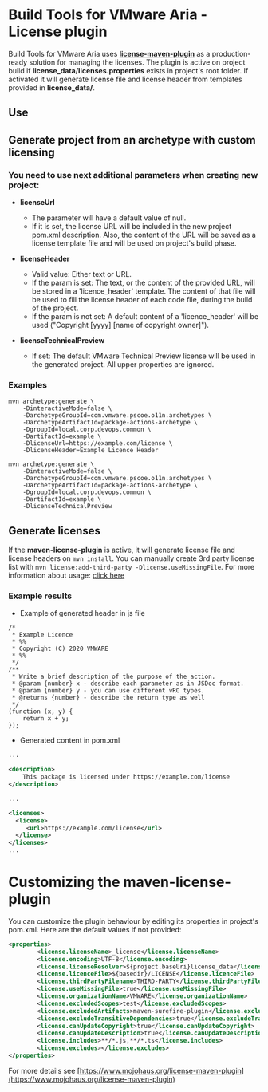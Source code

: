 # Build Tools for VMware Aria - License plugin

Build Tools for VMware Aria uses **[license-maven-plugin](https://www.mojohaus.org/license-maven-plugin/index.html)** as a production-ready solution for managing the licenses.
The plugin is active on project build if **license_data/licenses.properties** exists in project's root folder.
If activated it will generate license file and license header from templates provided in **license_data/**.

## Use

## Generate project from an archetype with custom licensing
### You need to use next additional parameters when creating new project:

* **licenseUrl**
  * The parameter will have a default value of null.
  * If it is set, the license URL will be included in the new project pom.xml description.
  Also, the content of the URL will be saved as a license template file and will be used on project's build phase.

* **licenseHeader**
  * Valid value: Either text or URL.
  * If the param is set: The text, or the content of the provided URL, will be stored in a 'licence_header' template. The content of that file will be used to fill the license header of each code file, during the build of the project.
  * If the param is not set: A default content of a 'licence_header' will be used ("Copyright [yyyy] [name of copyright owner]").

* **licenseTechnicalPreview**
  * If set: The default VMware Technical Preview license will be used in the generated project. All upper properties are ignored.

### Examples
```shell script
mvn archetype:generate \
    -DinteractiveMode=false \
    -DarchetypeGroupId=com.vmware.pscoe.o11n.archetypes \
    -DarchetypeArtifactId=package-actions-archetype \
    -DgroupId=local.corp.devops.common \
    -DartifactId=example \
    -DlicenseUrl=https://example.com/license \
    -DlicenseHeader=Example Licence Header
```
```shell script
mvn archetype:generate \
    -DinteractiveMode=false \
    -DarchetypeGroupId=com.vmware.pscoe.o11n.archetypes \
    -DarchetypeArtifactId=package-actions-archetype \
    -DgroupId=local.corp.devops.common \
    -DartifactId=example \
    -DlicenseTechnicalPreview
```
## Generate licenses
If the **maven-license-plugin** is active, it will generate license file and license headers on ```mvn install```.
You can manually create 3rd party license list with ```mvn license:add-third-party -Dlicense.useMissingFile```.
For more information about usage: [click here](https://www.mojohaus.org/license-maven-plugin/usage.html)
### Example results
* Example of generated header in js file
```jshelllanguage
/*
 * Example Licence
 * %%
 * Copyright (C) 2020 VMWARE
 * %%
 */
/**
 * Write a brief description of the purpose of the action.
 * @param {number} x - describe each parameter as in JSDoc format.
 * @param {number} y - you can use different vRO types.
 * @returns {number} - describe the return type as well
 */
(function (x, y) {
    return x + y;
});
```
* Generated content in pom.xml
```xml
...

<description>
	This package is licensed under https://example.com/license
</description>

...

<licenses>
  <license>
     <url>https://example.com/license</url>
  </license>
</licenses>
...
```

# Customizing the maven-license-plugin

You can customize the plugin behaviour by editing its properties in project's pom.xml. Here are the default values if not provided:
```xml
<properties>
        <license.licenseName>_license</license.licenseName>
        <license.encoding>UTF-8</license.encoding>
        <license.licenseResolver>${project.baseUri}license_data</license.licenseResolver>
        <license.licenceFile>${basedir}/LICENSE</license.licenceFile>
        <license.thirdPartyFilename>THIRD-PARTY</license.thirdPartyFilename>
        <license.useMissingFile>true</license.useMissingFile>
        <license.organizationName>VMWARE</license.organizationName>
        <license.excludedScopes>test</license.excludedScopes>
        <license.excludedArtifacts>maven-surefire-plugin</license.excludedArtifacts>
        <license.excludeTransitiveDependencies>true</license.excludeTransitiveDependencies>
        <license.canUpdateCopyright>true</license.canUpdateCopyright>
        <license.canUpdateDescription>true</license.canUpdateDescription>
        <license.includes>**/*.js,**/*.ts</license.includes>
        <license.excludes></license.excludes>
</properties>
```
For more details see [https://www.mojohaus.org/license-maven-plugin](https://www.mojohaus.org/license-maven-plugin)